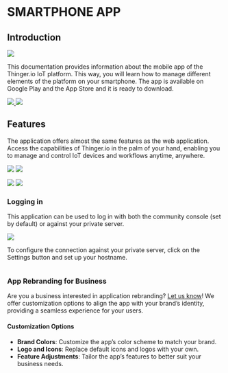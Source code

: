 # SMARTPHONE APP

## Introduction

![](../.gitbook/assets/app_feature_blog-1.png)

This documentation provides information about the mobile app of the Thinger.io IoT platform. This way, you will learn how to manage different elements of the platform on your smartphone. The app is available on Google Play and the App Store and it is ready to download.

[![](../.gitbook/assets/GetItOnGooglePlay_Badge_Web_color_English-1.png)  ](https://play.google.com/store/apps/details?id=io.thinger.mobile.app\&pli=1) [  ![](../.gitbook/assets/Download_on_the_App_Store_Badge_US-UK_RGB_wht_092917.png)](https://apps.apple.com/us/app/thinger-io/id6503300549)

## Features

The application offers almost the same features as the web application. Access the capabilities of Thinger.io in the palm of your hand, enabling you to manage and control IoT devices and workflows anytime, anywhere.

![](../.gitbook/assets/statistics-portrait-505x1024.png)  ![](../.gitbook/assets/side_menu-portrait-505x1024.png)

![](../.gitbook/assets/shelly-portrait-505x1024.png) ![](../.gitbook/assets/assets-portrait-505x1024.png)

### Logging in&#x20;

This application can be used to log in with both the community console (set by default) or against your private server.

![](../.gitbook/assets/login-portrait-505x1024.png)

To configure the connection against your private server, click on the Settings button and set up your hostname.

<figure><img src="../.gitbook/assets/settings-portrait-505x1024.png" alt=""><figcaption></figcaption></figure>

### App Rebranding for Business

Are you a business interested in application rebranding? [Let us know](https://thinger.io/contact-us)! We offer customization options to align the app with your brand’s identity, providing a seamless experience for your users.

#### Customization Options

* **Brand Colors**: Customize the app’s color scheme to match your brand.
* **Logo and Icons**: Replace default icons and logos with your own.
* **Feature Adjustments**: Tailor the app’s features to better suit your business needs.



